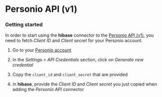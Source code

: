 # Personio API (v1)

### Getting started

In order to start using the **hibase** connector to the [Personio API (v1)](https://developer.personio.de/docs), you need to fetch *Client ID* and *Client secret* for your Personio account.

1. Go to your [Personio account](https://www.personio.com/login/)

2. In the *Settings > API Credentials* section, click on *Generate new credential*

3. Copy the `client_id` and `client_secret` that are provided

4. In **hibase**, provide the *Client ID* and *Client secret* you just copied when adding the *Personio API* connector

